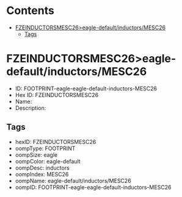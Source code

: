 



Contents
========

* [FZEINDUCTORSMESC26>eagle-default/inductors/MESC26](#fzeinductorsmesc26eagle-defaultinductorsmesc26)
	* [Tags](#tags)

# FZEINDUCTORSMESC26>eagle-default/inductors/MESC26

- ID: FOOTPRINT-eagle-eagle-default-inductors-MESC26
- Hex ID: FZEINDUCTORSMESC26
- Name: 
- Description: 

## Tags

- hexID: FZEINDUCTORSMESC26
- oompType: FOOTPRINT
- oompSize: eagle
- oompColor: eagle-default
- oompDesc: inductors
- oompIndex: MESC26
- oompName: eagle-default/inductors/MESC26
- oompID: FOOTPRINT-eagle-eagle-default-inductors-MESC26
